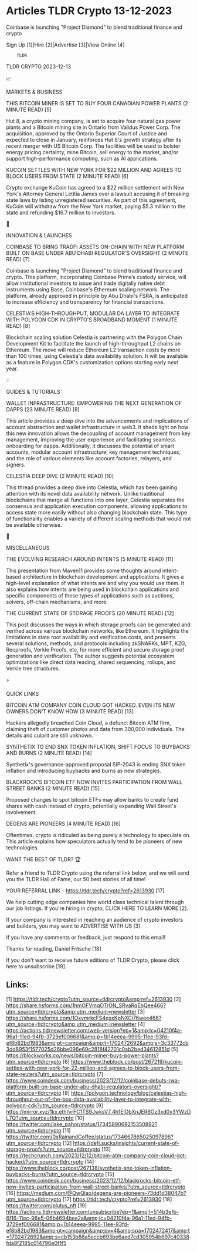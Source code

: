 # Articles TLDR Crypto 13-12-2023

Coinbase is launching "Project Diamond" to blend traditional finance
and crypto  

Sign Up [1]|Hire [2]|Advertise [3]|View Online [4] 

		TLDR 

TLDR CRYPTO 2023-12-13

📈 

MARKETS & BUSINESS

 THIS BITCOIN MINER IS SET TO BUY FOUR CANADIAN POWER PLANTS (2 MINUTE
READ) [5] 

 Hut 8, a crypto mining company, is set to acquire four natural gas
power plants and a Bitcoin mining site in Ontario from Validus Power
Corp. The acquisition, approved by the Ontario Superior Court of
Justice and expected to close in January, reinforces Hut 8's growth
strategy after its recent merger with US Bitcoin Corp. The facilities
will be used to bolster energy pricing certainty, mine Bitcoin, sell
energy to the market, and/or support high-performance computing, such
as AI applications. 

 KUCOIN SETTLES WITH NEW YORK FOR $22 MILLION AND AGREES TO BLOCK
USERS FROM STATE (2 MINUTE READ) [6] 

 Crypto exchange KuCoin has agreed to a $22 million settlement with
New York's Attorney General Letitia James over a lawsuit accusing it
of breaking state laws by listing unregistered securities. As part of
this agreement, KuCoin will withdraw from the New York market, paying
$5.3 million to the state and refunding $16.7 million to investors. 

🚀 

INNOVATION & LAUNCHES

 COINBASE TO BRING TRADFI ASSETS ON-CHAIN WITH NEW PLATFORM BUILT ON
BASE UNDER ABU DHABI REGULATOR'S OVERSIGHT (2 MINUTE READ) [7] 

 Coinbase is launching "Project Diamond" to blend traditional finance
and crypto. This platform, incorporating Coinbase Prime’s custody
service, will allow institutional investors to issue and trade
digitally native debt instruments using Base, Coinbase's Ethereum
scaling network. The platform, already approved in principle by Abu
Dhabi's FSRA, is anticipated to increase efficiency and transparency
for financial transactions. 

 CELESTIA’S HIGH-THROUGHPUT, MODULAR DA LAYER TO INTEGRATE WITH
POLYGON CDK IN CRYPTO’S BROADBAND MOMENT (1 MINUTE READ) [8] 

 Blockchain scaling solution Celestia is partnering with the Polygon
Chain Development Kit to facilitate the launch of high-throughput L2
chains on Ethereum. The move will reduce Ethereum L2 transaction costs
by more than 100 times, using Celestia's data availability solution.
It will be available as a feature in Polygon CDK's customization
options starting early next year. 

💡 

GUIDES & TUTORIALS

 WALLET INFRASTRUCTURE: EMPOWERING THE NEXT GENERATION OF DAPPS (23
MINUTE READ) [9] 

 This article provides a deep dive into the advancements and
implications of account abstraction and wallet infrastructure in web3.
It sheds light on how this new innovation allows the decoupling of
account management from key management, improving the user experience
and facilitating seamless onboarding for dapps. Additionally, it
discusses the potential of smart accounts, modular account
infrastructure, key management techniques, and the role of various
elements like account factories, relayers, and signers. 

 CELESTIA DEEP DIVE (2 MINUTE READ) [10] 

 This thread provides a deep dive into Celestia, which has been
gaining attention with its novel data availability network. Unlike
traditional blockchains that merge all functions into one layer,
Celestia separates the consensus and application execution components,
allowing applications to access state more easily without also
changing blockchain state. This type of functionality enables a
variety of different scaling methods that would not be available
otherwise. 

🦄 

MISCELLANEOUS

 THE EVOLVING RESEARCH AROUND INTENTS (5 MINUTE READ) [11] 

 This presentation from Maven11 provides some thoughts around
intent-based architecture in blockchain development and applications.
It gives a high-level explanation of what intents are and why you
would use them. It also explains how intents are being used in
blockchain applications and specific components of these types of
applications such as auctions, solvers, off-chain mechanisms, and
more. 

 THE CURRENT STATE OF STORAGE PROOFS (20 MINUTE READ) [12] 

 This post discusses the ways in which storage proofs can be generated
and verified across various blockchain networks, like Ethereum. It
highlights the limitations in state root availability and verification
costs, and presents several solutions, methods, and protocols
including zkSNARKs, MPT, KZG, Recproofs, Verkle Proofs, etc, for more
efficient and secure storage proof generation and verification. The
author suggests potential ecosystem optimizations like direct data
reading, shared sequencing, rollups, and Verkle tree structures. 

⚡ 

QUICK LINKS

 BITCOIN ATM COMPANY COIN CLOUD GOT HACKED. EVEN ITS NEW OWNERS
DON’T KNOW HOW (3 MINUTE READ) [13] 

 Hackers allegedly breached Coin Cloud, a defunct Bitcoin ATM firm,
claiming theft of customer photos and data from 300,000 individuals.
The details and culprit are still unknown. 

 SYNTHETIX TO END SNX TOKEN INFLATION, SHIFT FOCUS TO BUYBACKS AND
BURNS (2 MINUTE READ) [14] 

 Synthetix's governance-approved proposal SIP-2043 is ending SNX token
inflation and introducing buybacks and burns as new strategies. 

 BLACKROCK'S BITCOIN ETF NOW INVITES PARTICIPATION FROM WALL STREET
BANKS (2 MINUTE READ) [15] 

 Proposed changes to spot bitcoin ETFs may allow banks to create fund
shares with cash instead of crypto, potentially expanding Wall
Street's involvement. 

 DEGENS ARE PIONEERS (4 MINUTE READ) [16] 

 Oftentimes, crypto is ridiculed as being purely a technology to
speculate on. This article explains how speculators actually tend to
be pioneers of new technologies. 

WANT THE BEST OF TLDR? 🏆

Refer a friend to TLDR Crypto using the referral link below, and we
will send you the TLDR Hall of Fame, our 50 best stories of all time!

YOUR REFERRAL LINK - https://tldr.tech/crypto?ref=2613930 [17]

 We help cutting edge companies hire world class technical talent
through our job listings. If you're hiring in crypto, CLICK HERE TO
LEARN MORE [2]. 

If your company is interested in reaching an audience of crypto
investors and builders, you may want to ADVERTISE WITH US [3]. 

If you have any comments or feedback, just respond to this email! 

Thanks for reading, 
Daniel Fritsche [18] 

If you don't want to receive future editions of TLDR Crypto,
please click here to unsubscribe [19]. 

 

Links:
------
[1] https://tldr.tech/crypto?utm_source=tldrcrypto&amp;ref=2613930
[2] https://share.hsforms.com/1hmOFVmqOTrON_SRvaRqEbQee466?utm_source=tldrcrypto&amp;utm_medium=newsletter
[3] https://share.hsforms.com/1OxvmrkcFS4qsxKpNXCi76wee466?utm_source=tldrcrypto&amp;utm_medium=newsletter
[4] https://actions.tldrnewsletter.com/web-version?ep=1&amp;lc=04210f4a-96a1-11ed-94fb-3729ef006681&amp;p=1b14eeea-9995-11ee-93fd-ef8b82bd1983&amp;pt=campaign&amp;t=1702472692&amp;s=3c33772cb3dd8953f1577025d26bbe096e69c2818f42701c0ab2bed34612851d
[5] https://blockworks.co/news/bitcoin-miner-buys-power-plants?utm_source=tldrcrypto
[6] https://www.theblock.co/post/267219/kucoin-settles-with-new-york-for-22-million-and-agrees-to-block-users-from-state-reuters?utm_source=tldrcrypto
[7] https://www.coindesk.com/business/2023/12/12/coinbase-debuts-rwa-platform-built-on-base-under-abu-dhabi-regulators-oversight/?utm_source=tldrcrypto
[8] https://polygon.technology/blog/celestias-high-throughput-out-of-the-box-data-availability-layer-to-integrate-with-polygon-cdk?utm_source=tldrcrypto
[9] https://mirror.xyz/1kx.eth/vrFC1TS9JwksV7_4h1ElObXnJER6Oz3xd0y3YWzDL7Q?utm_source=tldrcrypto
[10] https://twitter.com/jake_pahor/status/1734589069215350892?utm_source=tldrcrypto
[11] https://twitter.com/0xRainandCoffee/status/1734667865025097896?utm_source=tldrcrypto
[12] https://defi.sucks/insights/current-state-of-storage-proofs?utm_source=tldrcrypto
[13] https://techcrunch.com/2023/12/12/bitcoin-atm-company-coin-cloud-got-hacked/?utm_source=tldrcrypto
[14] https://www.theblock.co/post/267138/synthetix-snx-token-inflation-buybacks-burns?utm_source=tldrcrypto
[15] https://www.coindesk.com/business/2023/12/12/blackrocks-bitcoin-etf-now-invites-participation-from-wall-street-banks/?utm_source=tldrcrypto
[16] https://medium.com/@QwQiao/degens-are-pioneers-73dd1d38047b?utm_source=tldrcrypto
[17] https://tldr.tech/crypto?ref=2613930
[18] https://twitter.com/plutus_nft
[19] https://actions.tldrnewsletter.com/unsubscribe?ep=1&amp;l=514b3efb-6f16-11ec-96e5-06b4694bee2a&amp;lc=04210f4a-96a1-11ed-94fb-3729ef006681&amp;p=1b14eeea-9995-11ee-93fd-ef8b82bd1983&amp;pt=campaign&amp;pv=4&amp;spa=1702472417&amp;t=1702472692&amp;s=cb153b88a5eccb693be6aed7cd305954b697c40338fda8f2185c014796e0f1f5